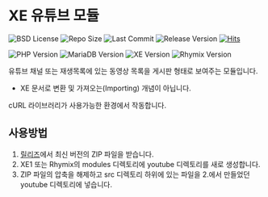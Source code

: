 # XE 유튜브 모듈
![BSD License](https://img.shields.io/github/license/studio2b/XEModuleYouTube)
![Repo Size](https://img.shields.io/github/repo-size/studio2b/XEModuleYouTube)
![Last Commit](https://img.shields.io/github/last-commit/studio2b/XEModuleYouTube)
![Release Version](https://img.shields.io/github/v/release/studio2b/XEModuleYouTube)
[![Hits](https://hits.seeyoufarm.com/api/count/incr/badge.svg?url=https%3A%2F%2Fgithub.com%2Fstudio2b%2FXEModuleYouTube&count_bg=%2379C83D&title_bg=%23555555&icon=&icon_color=%23E7E7E7&title=hits&edge_flat=false)](https://hits.seeyoufarm.com)

![PHP Version](https://img.shields.io/badge/php-%3E%3D7.2-blue)
![MariaDB Version](https://img.shields.io/badge/MariaDB-%3E%3D10.3.27-blue)
![XE Version](https://img.shields.io/badge/rhymix-%3E%3D1.11.6-blue)
![Rhymix Version](https://img.shields.io/badge/rhymix-%3E%3D2.0.14-blue)

유튜브 채널 또는 재생목록에 있는 동영상 목록을 게시판 형태로 보여주는 모듈입니다.
* XE 문서로 변환 및 가져오는(Importing) 개념이 아닙니다.

cURL 라이브러리가 사용가능한 환경에서 작동합니다.

## 사용방법
1. [릴리즈](https://github.com/studio2b/XEModuleYouTube/releases)에서 최신 버전의 ZIP 파일을 받습니다.
2. XE1 또는 Rhymix의 modules 디렉토리에 youtube 디렉토리를 새로 생성합니다.
3. ZIP 파일의 압축을 해제하고 src 디렉토리 하위에 있는 파일을 2.에서 만들었던 youtube 디렉토리에 넣습니다.
